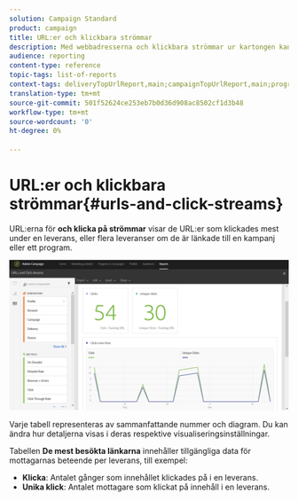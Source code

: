 ```yaml
---
solution: Campaign Standard
product: campaign
title: URL:er och klickbara strömmar
description: Med webbadresserna och klickbara strömmar ur kartongen kan du ta reda på hur bra webbadresserna i leveransen är.
audience: reporting
content-type: reference
topic-tags: list-of-reports
context-tags: deliveryTopUrlReport,main;campaignTopUrlReport,main;programTopUrlReport,main
translation-type: tm+mt
source-git-commit: 501f52624ce253eb7b0d36d908ac8502cf1d3b48
workflow-type: tm+mt
source-wordcount: '0'
ht-degree: 0%

---
```



# URL:er och klickbara strömmar{#urls-and-click-streams}

URL:erna för **och klicka på strömmar** visar de URL:er som klickades mest under en leverans, eller flera leveranser om de är länkade till en kampanj eller ett program.

![](assets/delivery_reports_8.png)

Varje tabell representeras av sammanfattande nummer och diagram. Du kan ändra hur detaljerna visas i deras respektive visualiseringsinställningar.

Tabellen **De mest besökta länkarna** innehåller tillgängliga data för mottagarnas beteende per leverans, till exempel:

* **Klicka**: Antalet gånger som innehållet klickades på i en leverans.
* **Unika klick**: Antalet mottagare som klickat på innehåll i en leverans.

